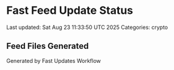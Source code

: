 # Fast Feed Update Status
Last updated: Sat Aug 23 11:33:50 UTC 2025
Categories: crypto

## Feed Files Generated

Generated by Fast Updates Workflow
